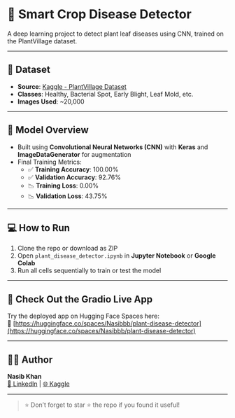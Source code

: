 # 🌾 Smart Crop Disease Detector

A deep learning project to detect plant leaf diseases using CNN, trained on the PlantVillage dataset.

---

## 📁 Dataset
- **Source**: [Kaggle - PlantVillage Dataset](https://www.kaggle.com/datasets/emmarex/plantdisease)
- **Classes**: Healthy, Bacterial Spot, Early Blight, Leaf Mold, etc.
- **Images Used**: ~20,000

---

## 🧠 Model Overview
- Built using **Convolutional Neural Networks (CNN)** with **Keras** and **ImageDataGenerator** for augmentation
- Final Training Metrics:
  - ✅ **Training Accuracy**: 100.00%
  - ✅ **Validation Accuracy**: 92.76%
  - 📉 **Training Loss**: 0.00%
  - 📉 **Validation Loss**: 43.75%

---

## 💻 How to Run
1. Clone the repo or download as ZIP
2. Open `plant_disease_detector.ipynb` in **Jupyter Notebook** or **Google Colab**
3. Run all cells sequentially to train or test the model

---

## 🚀 Check Out the Gradio Live App
Try the deployed app on Hugging Face Spaces here:  
🔗 [https://huggingface.co/spaces/Nasibbb/plant-disease-detector](https://huggingface.co/spaces/Nasibbb/plant-disease-detector)

---

## 🧑‍💻 Author
**Nasib Khan**  
[🔗 LinkedIn](https://www.linkedin.com/in/nasib-khan-0123459z786/) | [🌐 Kaggle](https://www.kaggle.com/nasibyun)

---

> ⭐ Don’t forget to star ⭐ the repo if you found it useful!
